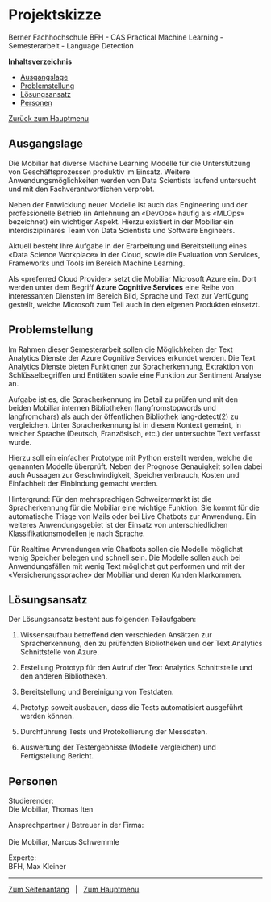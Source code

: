 # Projektskizze 
Berner Fachhochschule BFH - CAS Practical Machine Learning - Semesterarbeit - Language Detection

**Inhaltsverzeichnis**
- [Ausgangslage](#Ausgangslage)
- [Problemstellung](#Problemstellung)
- [Lösungsansatz](#Lösungsansatz)
- [Personen](#Personen)

[Zurück zum Hauptmenu](../README.md)

## Ausgangslage
Die Mobiliar hat diverse Machine Learning Modelle für die Unterstützung von Geschäftsprozessen produktiv im Einsatz. 
Weitere Anwendungsmöglichkeiten werden von Data Scientists laufend untersucht und mit den Fachverantwortlichen verprobt. 

Neben der Entwicklung neuer Modelle ist auch das  Engineering und der professionelle Betrieb (in Anlehnung an «DevOps» 
häufig als «MLOps» bezeichnet) ein wichtiger Aspekt. Hierzu existiert in der Mobiliar ein interdisziplinäres Team von 
Data Scientists und Software Engineers. 

Aktuell besteht Ihre Aufgabe in der Erarbeitung und Bereitstellung eines «Data Science Workplace» in der Cloud, sowie 
die Evaluation von Services, Frameworks und Tools im Bereich Machine Learning. 

Als «preferred Cloud Provider» setzt die Mobiliar Microsoft Azure ein. Dort werden unter dem Begriff **Azure Cognitive 
Services** eine Reihe von interessanten Diensten im Bereich Bild, Sprache und Text zur Verfügung gestellt, welche 
Microsoft zum Teil auch in den eigenen Produkten einsetzt.


##	Problemstellung
Im Rahmen dieser Semesterarbeit sollen die Möglichkeiten der Text Analytics Dienste der Azure Cognitive Services 
erkundet werden. Die Text Analytics Dienste bieten Funktionen zur Spracherkennung, Extraktion von Schlüsselbegriffen und 
Entitäten sowie eine Funktion zur Sentiment Analyse an.

Aufgabe ist es, die Spracherkennung im Detail zu prüfen und mit den beiden Mobiliar internen Bibliotheken 
(langfromstopwords und langfromchars) als auch der öffentlichen Bibliothek lang-detect(2) zu vergleichen. 
Unter Spracherkennung ist in diesem Kontext gemeint, in welcher Sprache (Deutsch, Französisch, etc.) der untersuchte 
Text verfasst wurde.

Hierzu soll ein einfacher Prototype mit Python erstellt werden, welche die genannten Modelle überprüft. Neben der 
Prognose Genauigkeit sollen dabei auch Aussagen zur Geschwindigkeit, Speicherverbrauch, Kosten und Einfachheit der 
Einbindung gemacht werden.

Hintergrund:
Für den mehrsprachigen Schweizermarkt ist die Spracherkennung für die Mobiliar eine wichtige Funktion. Sie kommt für die 
automatische Triage von Mails oder bei Live Chatbots zur Anwendung. Ein weiteres Anwendungsgebiet ist der Einsatz von 
unterschiedlichen Klassifikationsmodellen je nach Sprache. 

Für Realtime Anwendungen wie Chatbots sollen die Modelle möglichst wenig Speicher belegen und schnell sein. Die Modelle 
sollen auch bei Anwendungsfällen mit wenig Text möglichst gut performen und mit der «Versicherungssprache» der Mobiliar 
und deren Kunden klarkommen.


## Lösungsansatz
Der Lösungsansatz besteht aus folgenden Teilaufgaben:

1. Wissensaufbau betreffend den verschieden Ansätzen zur Spracherkennung, den zu prüfenden Bibliotheken und der Text 
   Analytics Schnittstelle von Azure.

2. Erstellung Prototyp für den Aufruf der Text Analytics Schnittstelle und den anderen Bibliotheken.

3. Bereitstellung und Bereinigung von Testdaten.

4. Prototyp soweit ausbauen, dass die Tests automatisiert ausgeführt werden können.

5. Durchführung Tests und Protokollierung der Messdaten.

6. Auswertung der Testergebnisse (Modelle vergleichen) und Fertigstellung Bericht.


## Personen
Studierender:<br />	
Die Mobiliar, Thomas Iten

Ansprechpartner / Betreuer in der Firma:<br />	
Die Mobiliar, Marcus Schwemmle

Experte:<br />
BFH, Max Kleiner

---
[Zum Seitenanfang](#Projektskizze)  &nbsp; | &nbsp;  [Zum Hauptmenu](../README.md)
